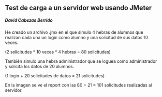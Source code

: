 ## Test de carga a un servidor web usando JMeter

##### David Cabezas Berrido

He creado un archivo .jmx en el que simulo 4 hebras de alumnos que
realizan cada una un login como alumno y una solicitud de sus datos 10
veces.

(2 solicitudes * 10 veces * 4 hebras = 80 solicitudes)

También simulo una hebra administrador que se loguea como
administrador y solicita los datos de 20 alumnos.

(1 login + 20 solicitudes de datos = 21 solicitudes)

En la imagen se ve el report con las 80 + 21 = 101 solicitudes
realizadas al servidor.
